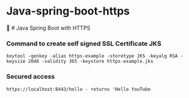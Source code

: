 # Java-spring-boot-https
:cactus: # Java Spring Boot with HTTPS

### Command to create self signed SSL Certificate JKS

```
keytool -genkey -alias https-example -storetype JKS -keyalg RSA -keysize 2048 -validity 365 -keystore https-example.jks
```

### Secured access

```
https://localhost:8443/hello - returns 'Hello YouTube
```

